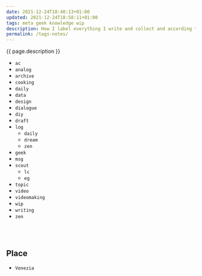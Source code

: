 ```yaml
---
date: 2021-12-24T18:40:13+01:00
updated: 2021-12-24T18:58:11+01:00
tags: meta geek knowledge wip
description: How I label everything I write and collect and according to what criteria.
permalink: /tags-notes/
---
```

{{ page.description }}

- `ac`
- `analog`
- `archive`
- `cooking`
- `daily`
- `data`
- `design`
- `dialogue`
- `diy`
- `draft`
- `log`
	- `daily`
	- `dream`
	- `zen`
- `geek`
- `msg`
- `scout`
	- `lc`
	- `eg`
- `topic`
- `video`
- `videomaking`
- `wip`
- `writing`
- `zen`

<br>
<br>

## Place

- `Venezia`